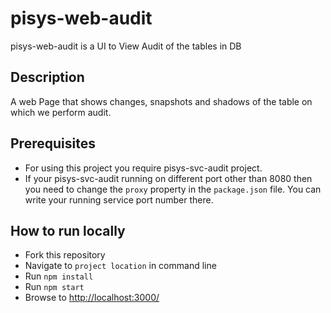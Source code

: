 # pisys-web-audit

pisys-web-audit is a UI to View Audit of the tables in DB

## Description

A web Page that shows changes, snapshots and shadows of the table on which we perform audit.

## Prerequisites

- For using this project you require pisys-svc-audit project.
- If your pisys-svc-audit running on different port other than 8080 then you need to change the `proxy` property in the `package.json` file. You can write your running service port number there.

## How to run locally

- Fork this repository
- Navigate to `project location` in command line
- Run `npm install`
- Run `npm start`
- Browse to [http://localhost:3000/](http://localhost:3000/)
